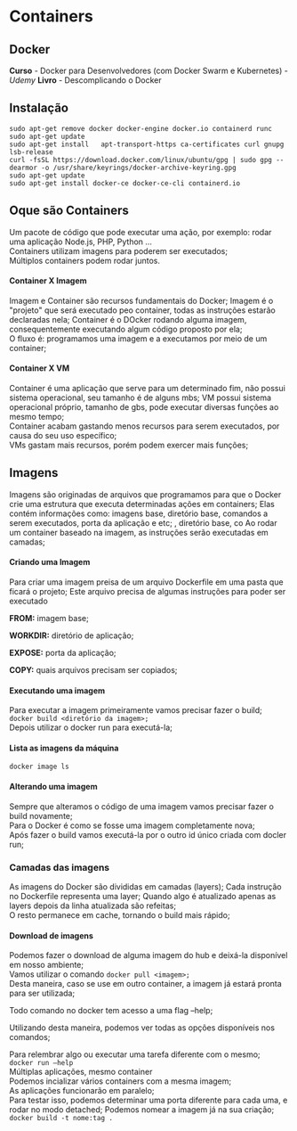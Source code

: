 # Containers
## Docker
**Curso** - Docker para Desenvolvedores (com Docker Swarm e Kubernetes) - *Udemy* 
**Livro** - Descomplicando o Docker 

## Instalação
`
sudo apt-get remove docker docker-engine docker.io containerd runc  
`   
`
sudo apt-get update  
`  
`
sudo apt-get install  
    apt-transport-https ca-certificates curl gnupg  
    lsb-release 
`  
`
curl -fsSL https://download.docker.com/linux/ubuntu/gpg | sudo gpg --dearmor -o /usr/share/keyrings/docker-archive-keyring.gpg 
`  
`
sudo apt-get update 
`  
`
sudo apt-get install docker-ce docker-ce-cli containerd.io 
`  
## Oque são Containers 
Um pacote de código que pode executar uma ação, por exemplo: rodar uma aplicação Node.js, PHP, Python ...  
Containers utilizam imagens para poderem ser executados;  
Múltiplos containers podem rodar juntos.  
#### Container X Imagem  
Imagem e Container são recursos fundamentais do Docker; 
Imagem é o "projeto" que será executado peo container, todas as instruções estarão declaradas nela; 
Container é o DOcker rodando alguma imagem, consequentemente executando algum código proposto por ela;  
O fluxo é: programamos uma imagem e a executamos por meio de um container;  
#### Container X VM  
Container é uma aplicação que serve para um determinado fim, não possui sistema operacional, seu tamanho é de alguns mbs; 
VM possui sistema operacional próprio, tamanho de gbs, pode executar diversas funções ao mesmo tempo;  
Container acabam gastando menos recursos para serem executados, por causa do seu uso específico;  
VMs gastam mais recursos, porém podem exercer mais funções;  

## Imagens
Imagens são originadas de arquivos que programamos para que o Docker crie uma estrutura que executa determinadas ações em containers; 
Elas contém informações como: imagens base, diretório base, comandos a serem executados, porta da aplicação e etc; , diretório base, co 
Ao rodar um container baseado na imagem, as instruções serão executadas em camadas; 
#### Criando uma Imagem  
Para criar uma imagem preisa de um arquivo Dockerfile em uma pasta que ficará o projeto; 
Este arquivo precisa de algumas instruções para poder ser executado  

**FROM:** imagem base;  

**WORKDIR:** diretório de aplicação;  

**EXPOSE:** porta da aplicação;  

**COPY:** quais arquivos precisam ser  copiados;   

#### Executando uma imagem  
Para executar a imagem primeiramente vamos precisar fazer o build;  
`
docker build <diretório da imagem>; 
`  
Depois utilizar o docker run <imagem> para executá-la;  

#### Lista as imagens da máquina
`
docker image ls  
`  
#### Alterando uma imagem  
Sempre que alteramos o código de uma imagem vamos precisar fazer o build novamente;  
Para o Docker é como se fosse uma imagem completamente nova;  
Após fazer o build vamos executá-la por o outro id único criada com docler run; 

### Camadas das imagens  
As imagens do Docker são divididas em camadas (layers); 
Cada instrução no Dockerfile representa uma layer; 
Quando algo é atualizado apenas as layers depois da linha atualizada são refeitas;  
O resto permanece em cache, tornando o build mais rápido;  

#### Download de imagens  
Podemos fazer o download de alguma imagem do hub e deixá-la disponível em nosso ambiente;  
Vamos utilizar o comando
`
docker pull <imagem>; 
`  
Desta maneira, caso se use em outro container, a imagem já estará pronta para ser utilizada; 

Todo comando no docker tem acesso a uma flag –help;  

Utilizando desta maneira, podemos ver todas as opções disponíveis nos comandos;  

Para relembrar algo ou executar uma tarefa diferente com o mesmo;  
`
docker run –help 
`   
Múltiplas aplicações, mesmo container  
Podemos incializar vários containers com a mesma imagem;  
As aplicações funcionarão em paralelo;  
Para testar isso, podemos determinar uma porta diferente para cada uma, e rodar no modo detached; 
Podemos nomear a imagem já na sua criação;  
`
docker build -t nome:tag . 
`  
